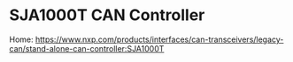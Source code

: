 # SJA1000T CAN Controller
Home: https://www.nxp.com/products/interfaces/can-transceivers/legacy-can/stand-alone-can-controller:SJA1000T
